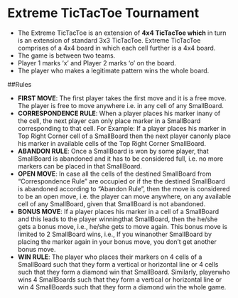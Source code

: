 # Extreme TicTacToe Tournament



- The Extreme TicTacToe is an extension of **4x4 TicTacToe which** in turn is an extension of standard 3x3 TicTacToe. Extreme TicTacToe comprises of a 4x4 board in which each cell further is a 4x4 board.
- The game is between two teams.
- Player 1 marks ‘x’ and Player 2 marks ‘o’ on the board.
- The player who makes a legitimate pattern wins the whole board.

##Rules

- **FIRST MOVE**:  The first player takes the first move and it is a free move. The player is free to move anywhere i.e. in any cell of any SmallBoard.
- **CORRESPONDENCE RULE**:  When a player places his marker inany of the cell, the next player can only place marker in a SmallBoard corresponding to that cell. For Example: If a player places his marker in Top Right Corner cell of a SmallBoard then the next player canonly place his marker in available cells of the Top Right Corner SmallBoard.
- **ABANDON RULE**:  Once a SmallBoard is won by some player, that SmallBoard is abandoned and it has to be considered full, i.e. no more markers can be placed in that SmallBoard.
- **OPEN MOVE**:  In case all the cells of the destined SmallBoard from “Correspondence Rule” are occupied or if the the destined SmallBoard is abandoned according to “Abandon Rule”, then the move is considered to be an open move, i.e. the player can move anywhere, on any available cell of any SmallBoard, given that SmallBoard is not abandoned.
- **BONUS MOVE**:  If a player places his marker in a cell of a SmallBoard and this leads to the player winningthat SmallBoard, then the he/she gets a bonus move, i.e., he/she gets to move again. This bonus move is limited to 2 SmallBoard wins, i.e., If you winanother SmallBoard by placing the marker again in your bonus move, you don’t get another bonus move.
- **WIN RULE**:  The player who places their markers on 4 cells of a SmallBoard such that they form a vertical or horizontal line or 4 cells such that they form a diamond win that SmallBoard. Similarly, playerwho wins 4 SmallBoards such that they form a vertical or horizontal line or win 4 SmallBoards such that they form a diamond win the  whole game.